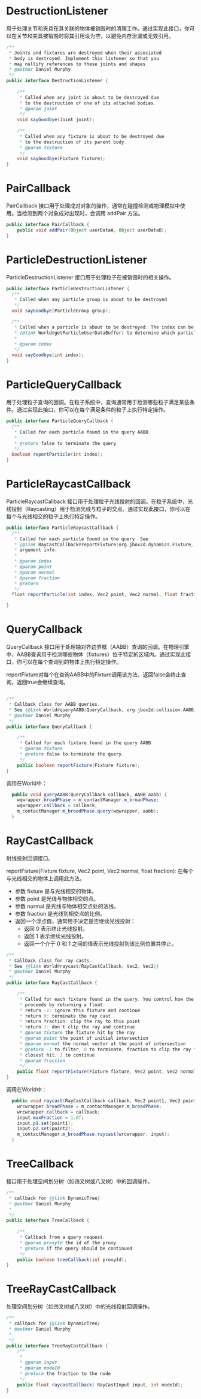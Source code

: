 # DestructionListener
用于处理关节和夹具在其关联的物体被销毁时的清理工作。通过实现此接口，你可以在关节和夹具被销毁时将其引用设为空，以避免内存泄漏或无效引用。

```java
/**
 * Joints and fixtures are destroyed when their associated
 * body is destroyed. Implement this listener so that you
 * may nullify references to these joints and shapes.
 * @author Daniel Murphy
 */
public interface DestructionListener {
	
	/**
	 * Called when any joint is about to be destroyed due
	 * to the destruction of one of its attached bodies.
	 * @param joint
	 */
	void sayGoodbye(Joint joint);
	
	/**
	 * Called when any fixture is about to be destroyed due
	 * to the destruction of its parent body.
	 * @param fixture
	 */
	void sayGoodbye(Fixture fixture);
}
```


# PairCallback
PairCallback 接口用于处理成对对象的操作，通常在碰撞检测或物理模拟中使用。当检测到两个对象成对出现时，会调用 addPair 方法。
```java
public interface PairCallback {
	public void addPair(Object userDataA, Object userDataB);
}

```

# ParticleDestructionListener 
ParticleDestructionListener 接口用于处理粒子在被销毁时的相关操作。
```java
public interface ParticleDestructionListener {
  /**
   * Called when any particle group is about to be destroyed.
   */
  void sayGoodbye(ParticleGroup group);

  /**
   * Called when a particle is about to be destroyed. The index can be used in conjunction with
   * {@link World#getParticleUserDataBuffer} to determine which particle has been destroyed.
   * 
   * @param index
   */
  void sayGoodbye(int index);
}
```

# ParticleQueryCallback
用于处理粒子查询的回调。在粒子系统中，查询通常用于检测哪些粒子满足某些条件。通过实现此接口，你可以在每个满足条件的粒子上执行特定操作。

```java
public interface ParticleQueryCallback {
  /**
   * Called for each particle found in the query AABB.
   * 
   * @return false to terminate the query.
   */
  boolean reportParticle(int index);
}
```

# ParticleRaycastCallback
ParticleRaycastCallback 接口用于处理粒子光线投射的回调。在粒子系统中，光线投射（Raycasting）用于检测光线与粒子的交点。通过实现此接口，你可以在每个与光线相交的粒子上执行特定操作。
```java
public interface ParticleRaycastCallback {
  /**
   * Called for each particle found in the query. See
   * {@link RayCastCallback#reportFixture(org.jbox2d.dynamics.Fixture, Vec2, Vec2, float)} for
   * argument info.
   * 
   * @param index
   * @param point
   * @param normal
   * @param fraction
   * @return
   */
  float reportParticle(int index, Vec2 point, Vec2 normal, float fraction);

}

```

# QueryCallback
QueryCallback 接口用于处理轴对齐边界框（AABB）查询的回调。在物理引擎中，AABB查询用于检测哪些物体（fixtures）位于特定的区域内。通过实现此接口，你可以在每个查询到的物体上执行特定操作。

reportFixture对每个在查询AABB中的Fixture调用该方法，返回false会终止查询，返回true会继续查询。
```java

/**
 * Callback class for AABB queries.
 * See {@link World#queryAABB(QueryCallback, org.jbox2d.collision.AABB)}.
 * @author Daniel Murphy
 */
public interface QueryCallback {

	/**
	 * Called for each fixture found in the query AABB.
	 * @param fixture
	 * @return false to terminate the query.
	 */
	public boolean reportFixture(Fixture fixture);
}
```

调用在World中：
```java
  public void queryAABB(QueryCallback callback, AABB aabb) {
    wqwrapper.broadPhase = m_contactManager.m_broadPhase;
    wqwrapper.callback = callback;
    m_contactManager.m_broadPhase.query(wqwrapper, aabb);
  }
```

# RayCastCallback
射线投射回调接口。

reportFixture(Fixture fixture, Vec2 point, Vec2 normal, float fraction):
在每个与光线相交的物体上调用此方法。
- 参数 fixture 是与光线相交的物体。
- 参数 point 是光线与物体相交的点。
- 参数 normal 是光线与物体相交点处的法线。
- 参数 fraction 是光线到相交点的比例。
- 返回一个浮点值，通常用于决定是否继续光线投射：
  -  返回 0 表示终止光线投射。  
  -  返回 1 表示继续光线投射。  
  -  返回一个介于 0 和 1 之间的值表示光线投射到该比例位置并停止。  
  
```java
/**
 * Callback class for ray casts.
 * See {@link World#raycast(RayCastCallback, Vec2, Vec2)}
 * @author Daniel Murphy
 */
public interface RayCastCallback {

	/**
	 * Called for each fixture found in the query. You control how the ray cast
	 * proceeds by returning a float:
	 * return -1: ignore this fixture and continue
	 * return 0: terminate the ray cast
	 * return fraction: clip the ray to this point
	 * return 1: don't clip the ray and continue
	 * @param fixture the fixture hit by the ray
	 * @param point the point of initial intersection
	 * @param normal the normal vector at the point of intersection
	 * @return -1 to filter, 0 to terminate, fraction to clip the ray for
	 * closest hit, 1 to continue
	 * @param fraction
	 */
	public float reportFixture(Fixture fixture, Vec2 point, Vec2 normal, float fraction);
}
```

调用在World中：
```java
  public void raycast(RayCastCallback callback, Vec2 point1, Vec2 point2) {
    wrcwrapper.broadPhase = m_contactManager.m_broadPhase;
    wrcwrapper.callback = callback;
    input.maxFraction = 1.0f;
    input.p1.set(point1);
    input.p2.set(point2);
    m_contactManager.m_broadPhase.raycast(wrcwrapper, input);
  }
```

# TreeCallback 
接口用于处理空间划分树（如四叉树或八叉树）中的回调操作。

```java
/**
 * callback for {@link DynamicTree}
 * @author Daniel Murphy
 *
 */
public interface TreeCallback {
	
	/**
	 * Callback from a query request.  
	 * @param proxyId the id of the proxy
	 * @return if the query should be continued
	 */
	public boolean treeCallback(int proxyId);
}

```

# TreeRayCastCallback
处理空间划分树（如四叉树或八叉树）中的光线投射回调操作。
```java
/**
 * callback for {@link DynamicTree}
 * @author Daniel Murphy
 *
 */
public interface TreeRayCastCallback {
	/**
	 * 
	 * @param input
	 * @param nodeId
	 * @return the fraction to the node
	 */
	public float raycastCallback( RayCastInput input, int nodeId);
}
```
